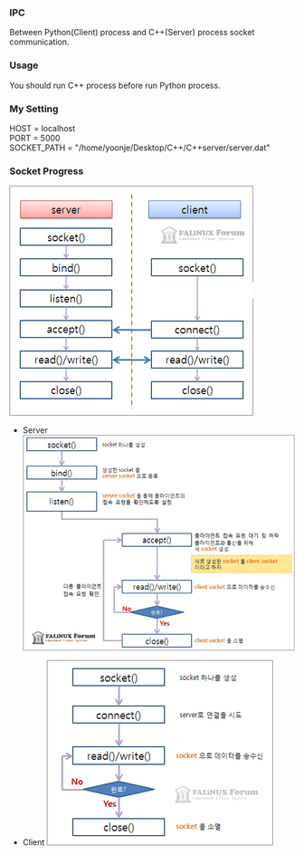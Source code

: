 ### IPC 
Between Python(Client) process and C++(Server) process socket communication.

### Usage
You should run C++ process before run Python process.

### My Setting
HOST = localhost<br>
PORT = 5000<br>
SOCKET_PATH = "/home/yoonje/Desktop/C++/C++server/server.dat"

### Socket Progress
![tetris auto fast](image/tcp_prog.gif)

- Server
![tetris auto fast](image/tcp_prog_001.gif)

- Client
![tetris auto fast](image/tcp_prog_002.gif)
